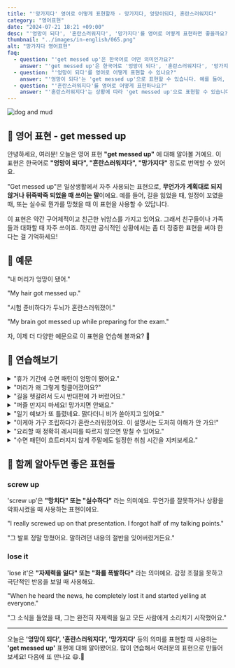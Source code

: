 ```yaml
---
title: "'망가지다' 영어로 어떻게 표현할까 - 망가지다, 엉망이되다, 혼란스러워지다"
category: "영어표현"
date: "2024-07-21 18:21 +09:00"
desc: "'엉망이 되다', '혼란스러워지다', '망가지다'를 영어로 어떻게 표현하면 좋을까요? '내 머리가 엉망이 됐어', '시험 준비하다가 두뇌가 혼란스러워졌어' 등을 영어로 표현하는 법을 배워봅시다. 다양한 예문을 통해서 연습하고 본인의 표현으로 만들어 보세요."
thumbnail: "../images/in-english/065.png"
alt: "망가지다 영어표현"
faq:
  - question: "'get messed up'은 한국어로 어떤 의미인가요?"
    answer: "'get messed up'은 한국어로 '엉망이 되다', '혼란스러워지다', '망가지다' 등으로 번역될 수 있습니다. 상황이 복잡해지거나 계획대로 되지 않을 때 사용합니다. 예를 들어, '내 머리가 엉망이 됐어'는 'My hair got messed up'로 말할 수 있습니다."
  - question: "'엉망이 되다'를 영어로 어떻게 표현할 수 있나요?"
    answer: "'엉망이 되다'는 'get messed up'으로 표현할 수 있습니다. 예를 들어, '내 머리가 엉망이 됐어'는 'My hair got messed up'로 말할 수 있습니다."
  - question: "'혼란스러워지다'를 영어로 어떻게 표현하나요?"
    answer: "'혼란스러워지다'는 상황에 따라 'get messed up'으로 표현할 수 있습니다. 예를 들어, '시험 준비하다가 두뇌가 혼란스러워졌어'는 'My brain got messed up while preparing for the exam'으로 말할 수 있습니다."
---
```


![dog and mud](../images/in-english/065-1.avif)

## 🌟 영어 표현 - get messed up

안녕하세요, 여러분! 오늘은 영어 표현 **"get messed up"** 에 대해 알아볼 거예요. 이 표현은 한국어로 **"엉망이 되다", "혼란스러워지다", "망가지다"** 정도로 번역할 수 있어요.

"Get messed up"은 일상생활에서 자주 사용되는 표현으로, **무언가가 계획대로 되지 않거나 뒤죽박죽 되었을 때 쓰이는 말**이에요. 예를 들어, 길을 잃었을 때, 일정이 꼬였을 때, 또는 실수로 뭔가를 망쳤을 때 이 표현을 사용할 수 있답니다.

이 표현은 약간 구어체적이고 친근한 뉘앙스를 가지고 있어요. 그래서 친구들이나 가족들과 대화할 때 자주 쓰이죠. 하지만 공식적인 상황에서는 좀 더 정중한 표현을 써야 한다는 걸 기억하세요!

<script async src="https://pagead2.googlesyndication.com/pagead/js/adsbygoogle.js?client=ca-pub-1465612013356152"
     crossorigin="anonymous"></script>
<!-- engple-horizontal-ad -->

<ins class="adsbygoogle"
     style="display:block"
     data-ad-client="ca-pub-1465612013356152"
     data-ad-slot="2106896038"
     data-ad-format="auto"
     data-full-width-responsive="true"></ins>

<script>
     (adsbygoogle = window.adsbygoogle || []).push({});
</script>

## 📖 예문

"내 머리가 엉망이 됐어."

"My hair got messed up."

"시험 준비하다가 두뇌가 혼란스러워졌어."

"My brain got messed up while preparing for the exam."

자, 이제 더 다양한 예문으로 이 표현을 연습해 볼까요? 🚀

## 💬 연습해보기

<details>
<summary>"휴가 기간에 수면 패턴이 엉망이 됐어요."</summary>
<span>"My sleep schedule got messed up during the holidays."</span>
</details>

<details>
<summary>"머리가 왜 그렇게 헝클어졌어요?"</summary>
<span>"How did your hair get so messed up?"</span>
</details>

<details>
<summary>"길을 헷갈려서 도시 반대편에 가 버렸어요."</summary>
<span>"I got messed up on the directions and ended up on the wrong side of town."</span>
</details>

<details>
<summary>"퍼즐 만지지 마세요! 망가지면 안돼요."</summary>
<span>"Don't touch that puzzle! I don't want it to get messed up."</span>
</details>

<details>
<summary>"일기 예보가 또 틀렸네요. 맑다더니 비가 쏟아지고 있어요."</summary>
<span>"The weather forecast got messed up again. It said sunshine, but now it's pouring!"</span>
</details>

<details>
<summary>"이케아 가구 조립하다가 혼란스러워졌어요. 이 설명서는 도저히 이해가 안 가요!"</summary>
<span>"I got messed up trying to assemble this IKEA furniture. These instructions <a href="/blog/in-english/068.make-sense/">make no sense!</a>"</span>
</details>

<details>
<summary>"요리할 때 정확히 레시피를 따르지 않으면 망칠 수 있어요."</summary>
<span>"If you don't follow the recipe exactly, the whole dish could get messed up."</span>
</details>

<details>
<summary>"수면 패턴이 흐트러지지 않게 주말에도 일정한 취침 시간을 지켜보세요."</summary>
<span>"To prevent your sleep schedule from getting messed up, <a href="/blog/in-english/117.try-to/">try to</a> maintain consistent bedtimes, even on weekends."</span>
</details>

## 🤝 함께 알아두면 좋은 표현들

### screw up

'screw up'은 **"망치다" 또는 "실수하다"** 라는 의미예요. 무언가를 잘못하거나 상황을 악화시켰을 때 사용하는 표현이에요.

"I really screwed up on that presentation. I forgot half of my talking points."

"그 발표 정말 망쳤어요. 말하려던 내용의 절반을 잊어버렸거든요."

### lose it

'lose it'은 **"자제력을 잃다" 또는 "화를 폭발하다"** 라는 의미예요. 감정 조절을 못하고 극단적인 반응을 보일 때 사용해요.

"When he heard the news, he completely lost it and started yelling at everyone."

"그 소식을 들었을 때, 그는 완전히 자제력을 잃고 모든 사람에게 소리치기 시작했어요."

---

오늘은 **'엉망이 되다', '혼란스러워지다', '망가지다'** 등의 의미를 표현할 때 사용하는 **'get messed up'** 표현에 대해 알아봤어요. 많이 연습해서 여러분의 표현으로 만들어 보세요! 다음에 또 만나요 😃.🚀
